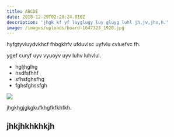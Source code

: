 ```yaml
---
title: ABCDE
date: 2018-12-29T02:20:24.816Z
description: 'jhgk kf yf luyglugy luy gluyg luhl jh,jv,jhv,h.'
image: /images/uploads/board-1647323_1920.jpg
---
```

hyfgtyvluydvkhcf fhbgkhfv ufduvlsc uyfvlu cvluefvc fh.

ygef curyf uyv vyuoyv uyv luhv luhvlul.

* hgljhglhg
* hsdfsfhhf
* sfhsfghsfhg
* fghsfghssfgh

![](/images/uploads/eyefb-1553789_960_720.jpg)

jhgkhgjgkgkufkhgfkfkhfkh.

## jhkjhkhkhkjh

